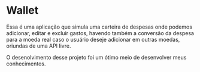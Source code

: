# Wallet

Essa é uma aplicação que simula uma carteira de despesas onde podemos adicionar, editar e excluir gastos, havendo também a conversão da despesa para a moeda real caso o usuário deseje adicionar em outras moedas, oriundas de uma API livre.

O desenolvimento desse projeto foi um ótimo meio de desenvolver meus conhecimentos.
